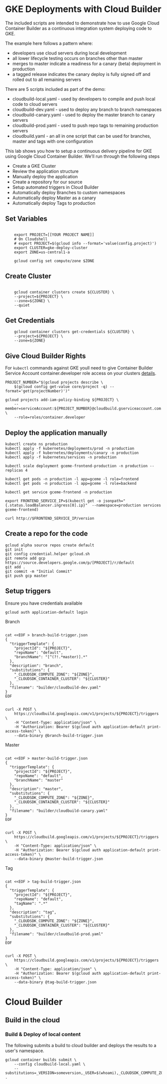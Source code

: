 # GKE Deployments with Cloud Builder

The included scripts are intended to demonstrate how to use Google Cloud Container Builder as a continuous integration system deploying code to GKE. 

The example here follows a pattern where:
- developers use cloud servers during local development
- all lower lifecycle testing occurs on branches other than master
- merges to master indicate a readiness for a canary (beta) deployment in production
- a tagged release indicates the canary deploy is fully signed off and rolled out to all remaining servers


There are 5 scripts included as part of the demo:
- cloudbuild-local.yaml - used by developers to compile and push local code to cloud servers
- cloudbuild-dev.yaml - used to deploy any branch to branch namespaces
- cloudbuild-canary.yaml - used to deploy the master branch to canary servers
- cloudbuild-prod.yaml - used to push repo tags to remaining production servers
- cloudbuild.yaml - an all in one script that can be used for branches, master and tags with one configuration


This lab shows you how to setup a continuous delivery pipeline for GKE using Google Cloud Container Builder. We’ll run through the following steps

- Create a GKE Cluster
- Review the application structure
- Manually deploy the application
- Create a repository for our source
- Setup automated triggers in Cloud Builder
- Automatically deploy Branches to custom namespaces
- Automatically deploy Master as a canary
- Automatically deploy Tags to production





## Set Variables

```
 
    export PROJECT=[[YOUR PROJECT NAME]]
    # On Cloudshell
    # export PROJECT=$(gcloud info --format='value(config.project)')
    export CLUSTER=gke-deploy-cluster
    export ZONE=us-central1-a

    gcloud config set compute/zone $ZONE

```
## Create Cluster

```

    gcloud container clusters create ${CLUSTER} \
    --project=${PROJECT} \
    --zone=${ZONE} \
    --quiet

```


## Get Credentials

```
    gcloud container clusters get-credentials ${CLUSTER} \
    --project=${PROJECT} \
    --zone=${ZONE}
```

## Give Cloud Builder Rights

For `kubectl` commands against GKE youll need to give Container Builder Service Account container.developer role access on your clusters [details](https://github.com/GoogleCloudPlatform/cloud-builders/tree/master/kubectl).

```
PROJECT_NUMBER="$(gcloud projects describe \
    $(gcloud config get-value core/project -q) --format='get(projectNumber)')"

gcloud projects add-iam-policy-binding ${PROJECT} \
    --member=serviceAccount:${PROJECT_NUMBER}@cloudbuild.gserviceaccount.com \
    --role=roles/container.developer

```

## Deploy the application manually

```
kubectl create ns production
kubectl apply -f kubernetes/deployments/prod -n production
kubectl apply -f kubernetes/deployments/canary -n production
kubectl apply -f kubernetes/services -n production

kubectl scale deployment gceme-frontend-production -n production --replicas 4

kubectl get pods -n production -l app=gceme -l role=frontend
kubectl get pods -n production -l app=gceme -l role=backend

kubectl get service gceme-frontend -n production

export FRONTEND_SERVICE_IP=$(kubectl get -o jsonpath="{.status.loadBalancer.ingress[0].ip}"  --namespace=production services gceme-frontend)

curl http://$FRONTEND_SERVICE_IP/version

```


## Create a repo for the code

```
gcloud alpha source repos create default
git init
git config credential.helper gcloud.sh
git remote add gcp https://source.developers.google.com/p/[PROJECT]/r/default
git add .
git commit -m "Initial Commit"
git push gcp master

```

## Setup triggers
Ensure you have credentials available
```
gcloud auth application-default login

```
Branch
```

cat <<EOF > branch-build-trigger.json
{
  "triggerTemplate": {
    "projectId": "${PROJECT}",
    "repoName": "default",
    "branchName": "[^(?!.*master)].*"
  },
  "description": "branch",
  "substitutions": {
    "_CLOUDSDK_COMPUTE_ZONE": "${ZONE}",
    "_CLOUDSDK_CONTAINER_CLUSTER": "${CLUSTER}"
  },
  "filename": "builder/cloudbuild-dev.yaml"
}
EOF


curl -X POST \
    https://cloudbuild.googleapis.com/v1/projects/${PROJECT}/triggers \
    -H "Content-Type: application/json" \
    -H "Authorization: Bearer $(gcloud auth application-default print-access-token)" \
    --data-binary @branch-build-trigger.json
```

Master
```

cat <<EOF > master-build-trigger.json
{
  "triggerTemplate": {
    "projectId": "${PROJECT}",
    "repoName": "default",
    "branchName": "master"
  },
  "description": "master",
  "substitutions": {
    "_CLOUDSDK_COMPUTE_ZONE": "${ZONE}",
    "_CLOUDSDK_CONTAINER_CLUSTER": "${CLUSTER}"
  },
  "filename": "builder/cloudbuild-canary.yaml"
}
EOF


curl -X POST \
    https://cloudbuild.googleapis.com/v1/projects/${PROJECT}/triggers \
    -H "Content-Type: application/json" \
    -H "Authorization: Bearer $(gcloud auth application-default print-access-token)" \
    --data-binary @master-build-trigger.json
```

Tag
```

cat <<EOF > tag-build-trigger.json
{
  "triggerTemplate": {
    "projectId": "${PROJECT}",
    "repoName": "default",
    "tagName": ".*"
  },
  "description": "tag",
  "substitutions": {
    "_CLOUDSDK_COMPUTE_ZONE": "${ZONE}",
    "_CLOUDSDK_CONTAINER_CLUSTER": "${CLUSTER}"
  },
  "filename": "builder/cloudbuild-prod.yaml"
}
EOF


curl -X POST \
    https://cloudbuild.googleapis.com/v1/projects/${PROJECT}/triggers \
    -H "Content-Type: application/json" \
    -H "Authorization: Bearer $(gcloud auth application-default print-access-token)" \
    --data-binary @tag-build-trigger.json
```

# Cloud Builder


## Build in the cloud




### Build & Deploy of local content

The following submits a build to cloud builder and deploys the results to a user's namespace.

```
gcloud container builds submit \
    --config cloudbuild-local.yaml \
    --substitutions=_VERSION=someversion,_USER=$(whoami),_CLOUDSDK_COMPUTE_ZONE=${ZONE},_CLOUDSDK_CONTAINER_CLUSTER=${CLUSTER} .


```

